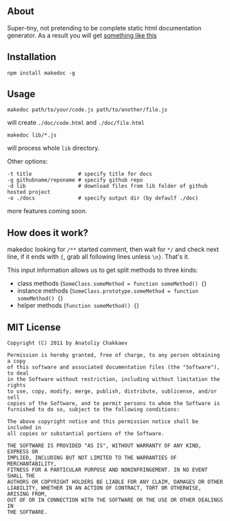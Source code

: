 ## About

Super-tiny, not pretending to be complete static html documentation generator. As a result you will get [something like this](http://1602.github.com/jugglingdb/abstract-class.html)

## Installation

    npm install makedoc -g

## Usage

    makedoc path/to/your/code.js path/to/another/file.js

will create `./doc/code.html` and `./doc/file.html`

    makedoc lib/*.js
    
will process whole `lib` directory.

Other options:

    -t title               # specify title for docs
    -g githubname/reponame # specify github repo
    -d lib                 # download files from lib folder of github hosted project
    -o ./docs              # specify output dir (by defaulf ./doc)

more features coming soon.

## How does it work?

makedoc looking for `/**` started comment, then wait for `*/` and check next line, if it ends with `{`, grab all following lines unless `\n}`. That's it.

This input information allows us to get split methods to three kinds:

- class methods (`SomeClass.someMethod = function someMethod() {`)
- instance methods (`SomeClass.prototype.someMethod = function someMethod() {`)
- helper methods (`function someMethod() {`)

## MIT License

```
Copyright (C) 2011 by Anatoliy Chakkaev

Permission is hereby granted, free of charge, to any person obtaining a copy
of this software and associated documentation files (the "Software"), to deal
in the Software without restriction, including without limitation the rights
to use, copy, modify, merge, publish, distribute, sublicense, and/or sell
copies of the Software, and to permit persons to whom the Software is
furnished to do so, subject to the following conditions:

The above copyright notice and this permission notice shall be included in
all copies or substantial portions of the Software.

THE SOFTWARE IS PROVIDED "AS IS", WITHOUT WARRANTY OF ANY KIND, EXPRESS OR
IMPLIED, INCLUDING BUT NOT LIMITED TO THE WARRANTIES OF MERCHANTABILITY,
FITNESS FOR A PARTICULAR PURPOSE AND NONINFRINGEMENT. IN NO EVENT SHALL THE
AUTHORS OR COPYRIGHT HOLDERS BE LIABLE FOR ANY CLAIM, DAMAGES OR OTHER
LIABILITY, WHETHER IN AN ACTION OF CONTRACT, TORT OR OTHERWISE, ARISING FROM,
OUT OF OR IN CONNECTION WITH THE SOFTWARE OR THE USE OR OTHER DEALINGS IN
THE SOFTWARE.
```
